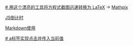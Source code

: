 [# 用这个漂亮的工具将方程式截图迅速转换为 LaTeX](https://zhuanlan.zhihu.com/p/48077774) -> [Mathpix](https://mathpix.com/web-downloads)

[JS倒计时](https://www.cnblogs.com/heizai002/p/6862418.html)

[Markdown使用](https://zj-sphinx-github-readthedocs.readthedocs.io/en/latest/markdown/Markdown%E4%BD%BF%E7%94%A8-1-%E5%BC%95%E8%A8%80/)

[# a标签实现点击并传入当前值](https://blog.csdn.net/m0_37780367/article/details/98480636)